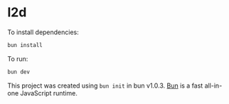 # l2d

To install dependencies:

```bash
bun install
```

To run:

```bash
bun dev
```

This project was created using `bun init` in bun v1.0.3. [Bun](https://bun.sh)
is a fast all-in-one JavaScript runtime.
